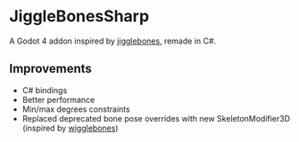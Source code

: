 # JiggleBonesSharp
A Godot 4 addon inspired by [jigglebones](https://github.com/yaelatletl/godot-jigglebones), remade in C#.

## Improvements
- C# bindings
- Better performance
- Min/max degrees constraints
- Replaced deprecated bone pose overrides with new SkeletonModifier3D (inspired by [wigglebones](https://github.com/HappyHeads/godot-wigglebones))